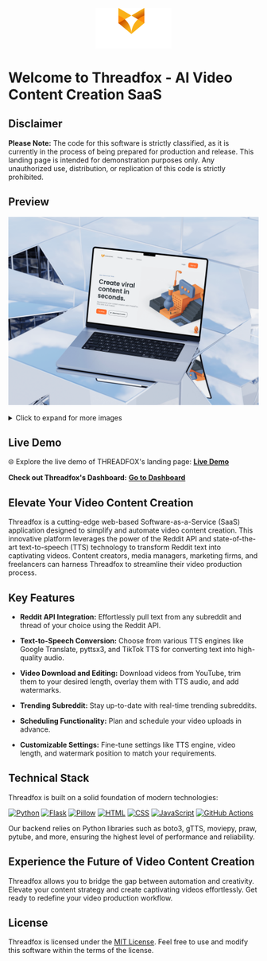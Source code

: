 <p align="center">
    <img width="30%" src="./Preview/logo.png" alt="brand logo" >
</p>

# Welcome to Threadfox - AI Video Content Creation SaaS

## Disclaimer

**Please Note:** The code for this software is strictly classified, as it is currently in the process of being prepared for production and release. This landing page is intended for demonstration purposes only. Any unauthorized use, distribution, or replication of this code is strictly prohibited.

## Preview
![THREADFOX](./Preview/Image0001@0.75x.png)
<details>
  <summary>Click to expand for more images</summary>

  ![Image 1](./Preview/188.png)
  ![Image 2](./Preview/3.png)
  ![Image 3](./Preview/4.png)
 

</details>

## Live Demo

🌐 Explore the live demo of THREADFOX's landing page: [**Live Demo**](https://sami-souissi.github.io/Threadfox---Automated-Video-Content-Creation-SaaS-Landing-Page-/) 

**Check out Threadfox's Dashboard:** [**Go to Dashboard**](https://github.com/Sami-Souissi/Threadfox---AI-Video-Content-Creation-SaaS)


## Elevate Your Video Content Creation

Threadfox is a cutting-edge web-based Software-as-a-Service (SaaS) application designed to simplify and automate video content creation. This innovative platform leverages the power of the Reddit API and state-of-the-art text-to-speech (TTS) technology to transform Reddit text into captivating videos. Content creators, media managers, marketing firms, and freelancers can harness Threadfox to streamline their video production process.

## Key Features

- **Reddit API Integration:** Effortlessly pull text from any subreddit and thread of your choice using the Reddit API.

- **Text-to-Speech Conversion:** Choose from various TTS engines like Google Translate, pyttsx3, and TikTok TTS for converting text into high-quality audio.

- **Video Download and Editing:** Download videos from YouTube, trim them to your desired length, overlay them with TTS audio, and add watermarks.

- **Trending Subreddit:** Stay up-to-date with real-time trending subreddits.

- **Scheduling Functionality:** Plan and schedule your video uploads in advance.

- **Customizable Settings:** Fine-tune settings like TTS engine, video length, and watermark position to match your requirements.

## Technical Stack

Threadfox is built on a solid foundation of modern technologies:

[![Python](https://img.shields.io/badge/Python-3.9-blue)](https://www.python.org/)
[![Flask](https://img.shields.io/badge/Flask-2.1-green)](https://flask.palletsprojects.com/en/2.1.x/)
[![Pillow](https://img.shields.io/badge/Pillow-8.2-blue)](https://pillow.readthedocs.io/en/stable/)
[![HTML](https://img.shields.io/badge/HTML-5-red)](https://developer.mozilla.org/en-US/docs/Web/HTML)
[![CSS](https://img.shields.io/badge/CSS-3-blue)](https://developer.mozilla.org/en-US/docs/Web/CSS)
[![JavaScript](https://img.shields.io/badge/JavaScript-ES6-yellow)](https://developer.mozilla.org/en-US/docs/Web/JavaScript)
[![GitHub Actions](https://img.shields.io/badge/GitHub%20Actions-CI/CD-green)](https://docs.github.com/en/actions)

Our backend relies on Python libraries such as boto3, gTTS, moviepy, praw, pytube, and more, ensuring the highest level of performance and reliability.

## Experience the Future of Video Content Creation

Threadfox allows you to bridge the gap between automation and creativity. Elevate your content strategy and create captivating videos effortlessly. Get ready to redefine your video production workflow.


## License

Threadfox is licensed under the [MIT License](LICENSE). Feel free to use and modify this software within the terms of the license.




